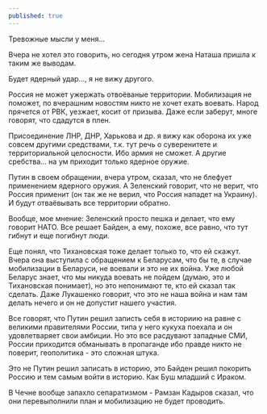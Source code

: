 ```yaml
---
published: true
---
```


Тревожные мысли у меня...

Вчера не хотел это говорить, но сегодня утром жена Наташа пришла к таким же выводам.

Будет ядерный удар..., я не вижу другого.

Россия не может ужержать отвоёваные территории. 
Мобилизация не поможет, по вчерашним новостям никто не хочет ехать воевать.
Народ прячется от РВК, уезжает, косит от призыва.
Даже если заберут, многе говорят, что сдадутся в плен.

Присоединение ЛНР, ДНР, Харькова и др. я вижу как оборона их уже совсем другими средствами, т.к. тут речь о суверенитете и территориальной целосности.
Ибо армия не сможет.
А другие сребства... на ум приходит только ядерное оружие.

Путин в своем обращении, вчера утром, сказал, что не блефует применением ядерного оружия.
А Зеленский говорит, что не верит, что Россия применит (он так же не верил, что Россия нападет на Украину).
И будут отваёвывать все территории обратно.

Вообще, мое мнение: Зеленский просто пешка и делает, что ему говорит НАТО. 
Все решает Байден, а ему, похоже, все равно, что тут гибнут и еще погибнут люди.

Еще понял, что Тихановская тоже делает только то, что ей скажут.
Вчера она выступила с обращением к Беларусам, что бы те, в случае мобилизации в Беларуси, не воевали и это не их война.
Уже любой Беларус знает, что мы никуда воевать не пойдем (думаю, это и Тихановская понимает), но это непонимают те, кто ей сказал так сделать.
Даже Лукашенко говорит, что это не наша война и нам там делать нечего и он не допустит нашего участия.

Все говорят, что Путин решил записть себя в историию на равне с великими правителями России, типа у него кукуха поехала и он удовлетваряет свои амбиции.
Но это все расдувают западные СМИ, России приходится обманывать в пропаганде ибо правде никто не поверит, геополитика - это сложная штука.

Это не Путин решил записать в историю, это Байден решил покорить Россию и тем самым войти в историю. 
Как Буш младший с Ираком.

В Чечне вообще запахло сепаратизмом - Рамзан Кадыров сказал, что они перевыполнили план и мобилизацию не будет проводить.

